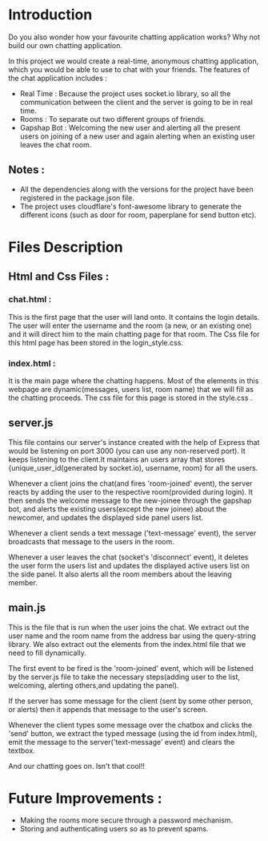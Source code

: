 # Introduction 
Do you also wonder how your favourite chatting application works? Why not build our own chatting application. 

In this project we would create a real-time, anonymous chatting application, which you would be able to use to chat with your friends. The features of the chat application includes :
- Real Time : Because the project uses socket.io library, so all the communication between the client and the server is going to be in real time. 
- Rooms : To separate out two different groups of friends. 
- Gapshap Bot : Welcoming the new user and alerting all the present users on joining of a new user and again alerting when an existing user leaves the chat room. 

## Notes : 
* All the dependencies along with the versions for the project have been registered in the package.json file. 
* The project uses cloudflare's font-awesome library to generate the different icons (such as door for room, paperplane for send button etc). 

# Files Description

## Html and Css Files : 

### chat.html : 

This is the first page that the user will land onto. It contains the login details. The user will enter the username and the room (a new, or an existing one) and it will direct him to the main chatting page for that room. The Css file for this html page has been stored in the login_style.css. 

### index.html :

It is the main page where the chatting happens. Most of the elements in this webpage are dynamic(messages, users list, room name) that we will fill as the chatting proceeds. The css file for this page is stored in the style.css .

## server.js 

This file contains our server's instance created with the help of Express that would be listening on port 3000 (you can use any non-reserved port). It keeps listening to the client.It maintains an users array that stores {unique_user_id(generated by socket.io), username, room} for all the users. 

Whenever a client joins the chat(and fires 'room-joined' event), the server reacts by adding the user to the respective room(provided during login). It then sends the welcome message to the new-joinee through the gapshap bot, and alerts the existing users(except the new joinee) about the newcomer, and updates the displayed side panel users list.

Whenever a client sends a text message ('text-message' event), the server broadcasts that message to the users in the room. 

Whenever a user leaves the chat (socket's 'disconnect' event), it deletes the user form the users list and updates the displayed active users list on the side panel. It also alerts all the room members about the leaving member. 

## main.js 

This is the file that is run when the user joins the chat. We extract out the user name and the room name from the address bar using the query-string library. We also extract out the elements from the index.html file that we need to fill dynamically. 

The first event to be fired is the 'room-joined' event, which will be listened by the server.js file to take the necessary steps(adding user to the list, welcoming, alerting others,and updating the panel). 

If the server has some message for the client (sent by some other person, or alerts) then it appends that message to the user's screen.  

Whenever the client types some message over the chatbox and clicks the 'send' button, we extract the typed message (using the id from index.html), emit the message to the server('text-message' event) and clears the textbox. 


And our chatting goes on. Isn't that cool!!

# Future Improvements : 

* Making the rooms more secure through a password mechanism. 
* Storing and authenticating users so as to prevent spams. 



